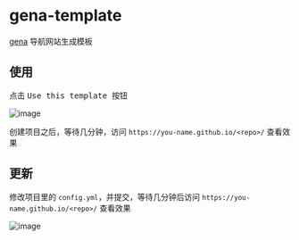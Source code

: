 # gena-template

[gena](https://github.com/x1ah/gena) 导航网站生成模板

## 使用

点击 <kbd>Use this template<kbd> 按钮

![image](https://user-images.githubusercontent.com/14919255/114821045-8ee5bf80-9df2-11eb-9d17-d617c946b65e.png)

创建项目之后，等待几分钟，访问 `https://you-name.github.io/<repo>/` 查看效果

## 更新

修改项目里的 `config.yml`，并提交，等待几分钟后访问 `https://you-name.github.io/<repo>/` 查看效果

![image](https://user-images.githubusercontent.com/14919255/114821607-6611fa00-9df3-11eb-9b7d-4dc83ac7c485.png)
